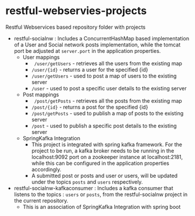 # restful-webservies-projects
Restful Webservices based repository folder with projects
- restful-socialnw : Includes a ConcurrentHashMap based implementation of a User and Social network posts implementation, while the tomcat port be adjusted at `server.port` in the application properties.
    - User mappings
        - ` /user/getUsers`       - retrieves all the users from the existing map
        - `/user/{id}`            - returns a user for the specified {id}       
        - `/user/getUsers`             - used to post a map of users to the existing server
        - `/user`                 - used to post a specific user details to the existing server
    - Post mappings
        - ` /post/getPosts`       - retrieves all the posts from the existing map
        - `/post/{id}`            - returns a post for the specified {id}       
        - `/post/getPosts`             - used to publish a map of posts to the existing server
        - `/post`                 - used to publish a specific post details to the existing server
    - SpringKafka Integration
        - This project is integrated with spring kafka framework. For the project to be run, a kafka broker needs to be running in the localhost:9092 port on a zookeeper instance at localhost:2181, while this can be configured in the application properties accordingly.
        - A submitted post or posts and user or users, will be updated under the topics `posts` and `users` respectively.
- restful-socialnw-kafkaconsumer : Includes a kafka consumer that listens to the topics : `users` or `posts`, from the restful-socialnw project in the current repository.
    - This is an association of SpringKafka Integration with spring boot 